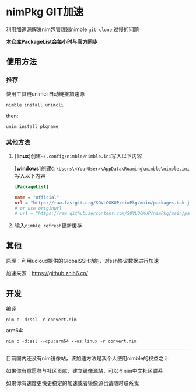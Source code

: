  # nimPkg GIT加速

利用加速源解决nim包管理器nimble `git clone` 过慢的问题

**本仓库PackageList会每小时与官方同步**

## 使用方法
### 推荐
使用工具链unimcli自动链接加速源

`nimble install unimcli`

then:

`unim install pkgname`

### 其他方法

1. [**linux**]创建`~/.config/nimble/nimble.ini`写入以下内容

   [**windows**]创建`C:\Users\<YourUser>\AppData\Roaming\nimble\nimble.ini`写入以下内容

   ```ini
   [PackageList]
   
   name = "official"
   url = "https://raw.fastgit.org/SOVLOOKUP/nimPkg/main/packages.bak.json" 
   # or use originurl
   # url = "https://raw.githubusercontent.com/SOVLOOKUP/nimPkg/main/packages.json"
   ```

2. 输入`nimble refresh`更新缓存

## 其他

原理：利用ucloud提供的GlobalSSH功能，对ssh协议数据进行加速

加速来源：https://github.zhlh6.cn/



## 开发

编译

`nim c -d:ssl -r convert.nim`

arm64:

`nim c -d:ssl --cpu:arm64 --os:linux -r convert.nim`

---



目前国内还没有nim镜像站，该加速方法是我个人使用nimble的权益之计

如果你有意愿参与社区贡献，建立镜像源站，可以与nim中文社区联系

如果你有速度更快更稳定的加速或者镜像源也请随时联系我

